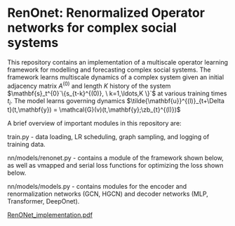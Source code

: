 # RenOnet: Renormalized Operator networks for complex social systems

This repository contains an implementation of a multiscale operator learning framework for modelling and forecasting complex social systems. The framework learns multiscale dynamics of a complex system given an initial adjacency matrix $A^{(0)}$ and length $K$ history of the system $\mathbf{s}_t^{0}`\{s_{t-k}^{(0)}, \ k=1,\ldots,K \}`$  at various training times $t_i$. The model learns governing dynamics $\tilde{\mathbf{u}}^{(l)}_{t+\Delta t}(t,\mathbf{y}) = \mathcal{G}(v)(t,\mathbf{y};\zb_{t}^{(l)})$

A brief overview of important modules in this repository are:

train.py - data loading, LR scheduling, graph sampling, and logging of training data.

nn/models/renonet.py - contains a module of the framework shown below, as well as vmapped and serial loss functions for optimizing the loss shown below.

nn/models/models.py - contains modules for the encoder and renormalization networks (GCN, HGCN) and decoder networks (MLP, Transformer, DeepOnet).


[RenONet_implementation.pdf](https://github.com/nngabe/renonet/files/13127626/RenONet_implementation.pdf)

